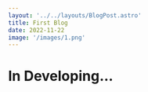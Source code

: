 ```yaml
---
layout: '../../layouts/BlogPost.astro'
title: First Blog
date: 2022-11-22
image: '/images/1.png'
---
```


# In Developing...
